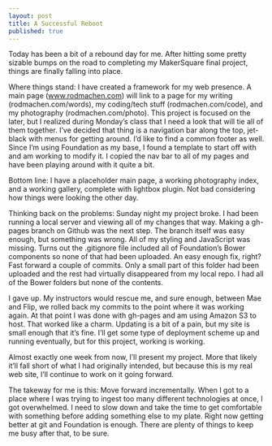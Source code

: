 ```yaml
---
layout: post
title: A Successful Reboot
published: true
---
```


Today has been a bit of a rebound day for me. After hitting some pretty sizable bumps on the road to completing my MakerSquare final project, things are finally falling into place.

Where things stand: I have created a framework for my web presence. A main page (www.rodmachen.com) will link to a page for my writing (rodmachen.com/words), my coding/tech stuff (rodmachen.com/code), and my photography (rodmachen.com/photo). This project is focused on the later, but I realized during Monday’s class that I need a look that will tie all of them together. I’ve decided that thing is a navigation bar along the top, jet-black with menus for getting around. I’d like to find a common footer as well. Since I’m using Foundation as my base, I found a template to start off with and am working to modify it. I copied the nav bar to all of my pages and have been playing around with it quite a bit.

Bottom line: I have a placeholder main page, a working photography index, and a working gallery, complete with lightbox plugin. Not bad considering how things were looking the other day. 

Thinking back on the problems: Sunday night my project broke. I had been running a local server and viewing all of my changes that way. Making a gh-pages branch on Github was the next step. The branch itself was easy enough, but something was wrong. All of my styling and JavaScript was missing. Turns out the .gitignore file included all of Foundation’s Bower components so none of that had been uploaded. An easy enough fix, right? Fast forward a couple of commits. Only a small part of this folder had been uploaded and the rest had virtually disappeared from my local repo. I had all of the Bower folders but none of the contents.

I gave up. My instructors would rescue me, and sure enough, between Mae and Flip, we rolled back my commits to the point where it was working again. At that point I was done with gh-pages and am using Amazon S3 to host. That worked like a charm. Updating is a bit of a pain, but my site is small enough that it’s fine. I’ll get some type of deployment scheme up and running eventually, but for this project, working is working. 

Almost exactly one week from now, I’ll present my project. More that likely it’ll fall short of what I had originally intended, but because this is my real web site, I’ll continue to work on it going forward. 

The takeway for me is this: Move forward incrementally. When I got to a place where I was trying to ingest too many different technologies at once, I got overwhelmed. I need to slow down and take the time to get comfortable with something before adding something else to my plate. Right now getting better at git and Foundation is enough. There are plenty of things to keep me busy after that, to be sure.

